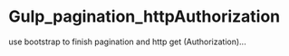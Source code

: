 # Gulp_pagination_httpAuthorization
use bootstrap to finish pagination and http get (Authorization)...
